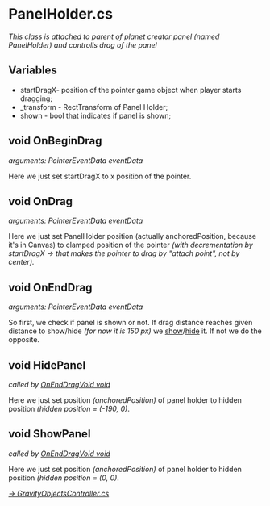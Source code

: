 # PanelHolder.cs

*This class is attached to parent of planet creator panel (named PanelHolder) and controlls drag of the panel*

## Variables

* startDragX- position of the pointer game object when player starts dragging;
* _transform - RectTransform of Panel Holder;
* shown - bool that indicates if panel is shown;

## void OnBeginDrag

*arguments: PointerEventData eventData*

Here we just set startDragX to x position of the pointer.

## void OnDrag

*arguments: PointerEventData eventData*

Here we just set PanelHolder position (actually anchoredPosition, because it's in Canvas) to clamped position of the pointer *(with decrementation by startDragX -> that makes the pointer to drag by "attach point", not by center).*

## void OnEndDrag

*arguments: PointerEventData eventData*

So first, we check if panel is shown or not. If drag distance reaches given distance to show/hide *(for now it is 150 px)* we [show](https://github.com/mmarusiak/Universe-Simulator/blob/main/Code%20Documentation/UI%20Controllers/01.%20PanelHolder.cs.md#void-showpanel)/[hide](https://github.com/mmarusiak/Universe-Simulator/blob/main/Code%20Documentation/UI%20Controllers/01.%20PanelHolder.cs.md#void-hidepanel) it. If not we do the opposite.

## void HidePanel

*called by [OnEndDragVoid void](https://github.com/mmarusiak/Universe-Simulator/blob/main/Code%20Documentation/UI%20Controllers/01.%20PanelHolder.cs.md#void-onenddrag)*

Here we just set position *(anchoredPosition)* of panel holder to hidden position *(hidden position = (-190, 0)*.

## void ShowPanel

*called by [OnEndDragVoid void](https://github.com/mmarusiak/Universe-Simulator/blob/main/Code%20Documentation/UI%20Controllers/01.%20PanelHolder.cs.md#void-onenddrag)*

Here we just set position *(anchoredPosition)* of panel holder to hidden position *(hidden position = (0, 0)*.

[*-> GravityObjectsController.cs*](./02.%20ButtonsController.cs.md)